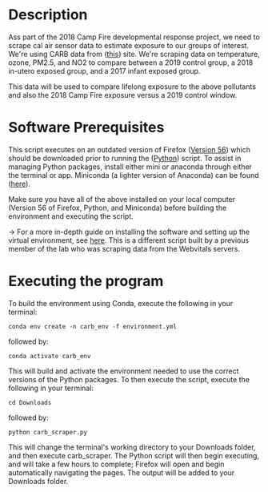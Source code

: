 # Description
Ass part of the 2018 Camp Fire developmental response project, we need to scrape cal air sensor data to estimate exposure to our groups of interest. We're using CARB data from ([this](https://ww3.arb.ca.gov/qaweb/iframe_site.php?s_arb_code=57577)) site. We're scraping data on temperature, ozone, PM2.5, and NO2 to compare between a 2019 control group, a 2018 in-utero exposed group, and a 2017 infant exposed group.

This data will be used to compare lifelong exposure to the above pollutants and also the 2018 Camp Fire exposure versus a 2019 control window.

# Software Prerequisites
This script executes on an outdated version of Firefox ([Version 56](https://www.mozilla.org/en-US/firefox/56.0/releasenotes/)) which should be downloaded prior to running the ([Python](https://www.python.org/downloads/)) script. To assist in managing Python packages, install either mini or anaconda through either the terminal or app. Miniconda (a lighter version of Anaconda) can be found ([here](https://docs.anaconda.com/miniconda/)).

Make sure you have all of the above installed on your local computer (Version 56 of Firefox, Python, and Miniconda) before building the environment and executing the script.

-> For a more in-depth guide on installing the software and setting up the virtual environment, see [here](https://github.com/lmillergrp/webvitals). This is a different script built by a previous member of the lab who was scraping data from the Webvitals servers.

# Executing the program
To build the environment using Conda, execute the following in your terminal:
```
conda env create -n carb_env -f environment.yml
```
followed by:
```
conda activate carb_env
```

This will build and activate the environment needed to use the correct versions of the Python packages. To then execute the script, execute the following in your terminal:
```
cd Downloads
```
followed by:
```
python carb_scraper.py
```

This will change the terminal's working directory to your Downloads folder, and then execute carb_scraper. The Python script will then begin executing, and will take a few hours to complete; Firefox will open and begin automatically navigating the pages. The output will be added to your Downloads folder.
